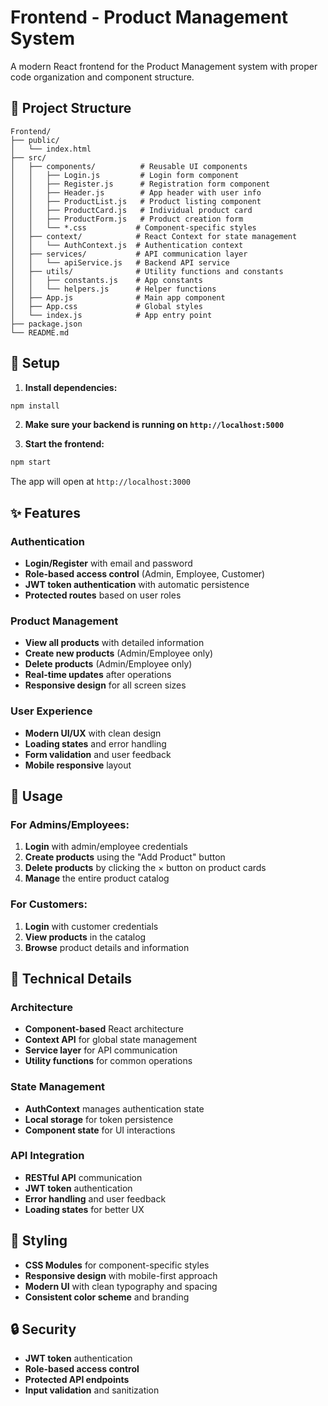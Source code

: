# Frontend - Product Management System

A modern React frontend for the Product Management system with proper code organization and component structure.

## 📁 Project Structure

```
Frontend/
├── public/
│   └── index.html
├── src/
│   ├── components/          # Reusable UI components
│   │   ├── Login.js         # Login form component
│   │   ├── Register.js      # Registration form component
│   │   ├── Header.js        # App header with user info
│   │   ├── ProductList.js   # Product listing component
│   │   ├── ProductCard.js   # Individual product card
│   │   ├── ProductForm.js   # Product creation form
│   │   └── *.css           # Component-specific styles
│   ├── context/            # React Context for state management
│   │   └── AuthContext.js  # Authentication context
│   ├── services/           # API communication layer
│   │   └── apiService.js   # Backend API service
│   ├── utils/              # Utility functions and constants
│   │   ├── constants.js    # App constants
│   │   └── helpers.js      # Helper functions
│   ├── App.js              # Main app component
│   ├── App.css             # Global styles
│   └── index.js            # App entry point
├── package.json
└── README.md
```

## 🚀 Setup

1. **Install dependencies:**

```bash
npm install
```

2. **Make sure your backend is running on `http://localhost:5000`**

3. **Start the frontend:**

```bash
npm start
```

The app will open at `http://localhost:3000`

## ✨ Features

### Authentication

- **Login/Register** with email and password
- **Role-based access control** (Admin, Employee, Customer)
- **JWT token authentication** with automatic persistence
- **Protected routes** based on user roles

### Product Management

- **View all products** with detailed information
- **Create new products** (Admin/Employee only)
- **Delete products** (Admin/Employee only)
- **Real-time updates** after operations
- **Responsive design** for all screen sizes

### User Experience

- **Modern UI/UX** with clean design
- **Loading states** and error handling
- **Form validation** and user feedback
- **Mobile responsive** layout

## 🎯 Usage

### For Admins/Employees:

1. **Login** with admin/employee credentials
2. **Create products** using the "Add Product" button
3. **Delete products** by clicking the × button on product cards
4. **Manage** the entire product catalog

### For Customers:

1. **Login** with customer credentials
2. **View products** in the catalog
3. **Browse** product details and information

## 🔧 Technical Details

### Architecture

- **Component-based** React architecture
- **Context API** for global state management
- **Service layer** for API communication
- **Utility functions** for common operations

### State Management

- **AuthContext** manages authentication state
- **Local storage** for token persistence
- **Component state** for UI interactions

### API Integration

- **RESTful API** communication
- **JWT token** authentication
- **Error handling** and user feedback
- **Loading states** for better UX

## 🎨 Styling

- **CSS Modules** for component-specific styles
- **Responsive design** with mobile-first approach
- **Modern UI** with clean typography and spacing
- **Consistent color scheme** and branding

## 🔒 Security

- **JWT token** authentication
- **Role-based access control**
- **Protected API endpoints**
- **Input validation** and sanitization
